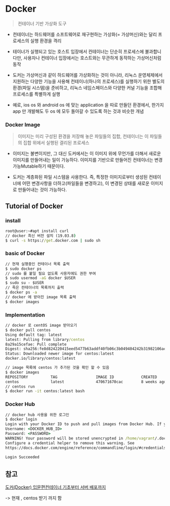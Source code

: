 # Docker

> 컨테이너 기반 가상화 도구

* 컨테이너는 하드웨어를 소프트웨어로 재구현하는 가상화(= 가상머신)와는 달리 프로세스의 실행 환경을 격리

* 테이너가 실행되고 있는 호스트 입장에서 컨테이너는 단순히 프로세스에 불과합니다만, 사용자나 컨테이너 입장에서는 호스트와는 무관하게 동작하는 가상머신처럼 동작
* 도커는 가상머신과 같이 하드웨어를 가상화하는 것이 아니라, 리눅스 운영체제에서 지원하는 다양한 기능을 사용해 컨테이너(하나의 프로세스)를 실행하기 위한 별도의 환경(파일 시스템)을 준비하고, 리눅스 네임스페이스와 다양한 커널 기능을 조합해 프로세스를 특별하게 실행
* 예로, ios os 와 android os 에 맞는 application 을 따로 만들던 환경에서, 한가지 app 만 개발해도 두 os 에 모두 돌아갈 수 있도록 하는 것과 비슷한 개념

### Docker Image

> 이미지는 미리 구성된 환경을 저장해 놓은 파일들의 집합, 컨테이너는 이 파일들의 집합 위에서 실행된 결리된 프로세스

* 이미지는 불변이지만, 그 대신 도커에서는 이 이미지 위에 무언가를 더해서 새로운 이미지를 만들어내는 일이 가능하다. 이미지를 기반으로 만들어진 컨테이너는 변경 가능Mutable하기 때문이다.

* 도커는 계층화된 파일 시스템을 사용한다. 즉, 특정한 이미지로부터 생성된 컨테이너에 어떤 변경사항을 더하고(파일들을 변경하고), 이 변경된 상태를 새로운 이미지로 만들어내는 것이 가능하다.



## Tutorial of Docker

### install

```cmd
root@user:~#apt install curl
// docker 최신 버전 설치 (19.03.8)
$ curl -s https://get.docker.com | sudo sh
```

### basic of Docker

```cmd
// 현재 실행중인 컨테이너 목록 출력
$ sudo docker ps
// sudo 를 붙일 필요 없도록 사용자에도 권한 부여
$ sudo usermod -aG docker $USER
$ sudo su - $USER
// 죽은 컨테이너의 목록까지 출력
$ docker ps -a
// docker 에 받아진 image 목록 출력
$ docker images
```

### Implementation

```cmd
// docker 로 centOS image 받아오기
$ docker pull centos
Using default tag: latest
latest: Pulling from library/centos
8a29a15cefae: Pull complete
Digest: sha256:fe8d824220415eed5477b63addf40fb06c3b049404242b31982106ac204f6700
Status: Downloaded newer image for centos:latest
docker.io/library/centos:latest

// image 목록에 centos 가 추가된 것을 확인 할 수 있음
$ docker images
REPOSITORY          TAG                 IMAGE ID            CREATED             SIZE
centos              latest              470671670cac        8 weeks ago         237MB
// centos run
$ docker run -it centos:latest bash
```

### Docker Hub

```cmd
// docker hub 사용을 위한 로그인
$ docker login
Login with your Docker ID to push and pull images from Docker Hub. If you don't have a Docker ID, head over to https://hub.docker.com to create one.
Username: <DOCKER_HUB_ID>
Password: <PASSWORD>
WARNING! Your password will be stored unencrypted in /home/vagrant/.docker/config.json.
Configure a credential helper to remove this warning. See
https://docs.docker.com/engine/reference/commandline/login/#credentials-store

Login Succeeded

```



## 참고

[도커(Docker) 입문편컨테이너 기초부터 서버 배포까지](https://www.44bits.io/ko/post/easy-deploy-with-docker)

-> 현재 , centos 받기 까지 함